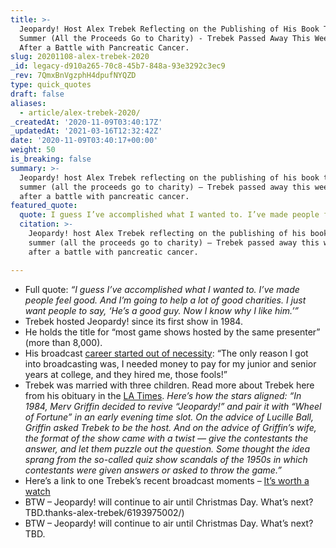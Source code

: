 ```yaml
---
title: >-
  Jeopardy! Host Alex Trebek Reflecting on the Publishing of His Book This
  Summer (All the Proceeds Go to Charity) - Trebek Passed Away This Weekend
  After a Battle with Pancreatic Cancer.
slug: 20201108-alex-trebek-2020
_id: legacy-d910a265-70c8-45b7-848a-93e3292c3ec9
_rev: 7QmxBnVgzphH4dpufNYQZD
type: quick_quotes
draft: false
aliases:
  - article/alex-trebek-2020/
_createdAt: '2020-11-09T03:40:17Z'
_updatedAt: '2021-03-16T12:32:42Z'
date: '2020-11-09T03:40:17+00:00'
weight: 50
is_breaking: false
summary: >-
  Jeopardy! host Alex Trebek reflecting on the publishing of his book this
  summer (all the proceeds go to charity) – Trebek passed away this weekend
  after a battle with pancreatic cancer.
featured_quote:
  quote: I guess I’ve accomplished what I wanted to. I’ve made people feel good.
  citation: >-
    Jeopardy! host Alex Trebek reflecting on the publishing of his book this
    summer (all the proceeds go to charity) – Trebek passed away this weekend
    after a battle with pancreatic cancer.

---
```

* Full quote: _“I guess I’ve accomplished what I wanted to. I’ve made people feel good. And I’m going to help a lot of good charities. I just want people to say, ‘He’s a good guy. Now I know why I like him.’”_
* Trebek hosted Jeopardy! since its first show in 1984.
* He holds the title for “most game shows hosted by the same presenter” (more than 8,000).
* His broadcast [career started out of necessity](https://www.cbsnews.com/news/alex-trebek-dies-age-80-pancreatic-cancer-jeopardy/): “The only reason I got into broadcasting was, I needed money to pay for my junior and senior years at college, and they hired me, those fools!”
* Trebek was married with three children. Read more about Trebek here from his obituary in the [LA Times](https://www.latimes.com/obituaries/story/2020-11-08/alex-trebek-jeopardy-dead). _Here’s how the stars aligned: “In 1984, Merv Griffin decided to revive “Jeopardy!” and pair it with “Wheel of Fortune” in an early evening time slot. On the advice of Lucille Ball, Griffin asked Trebek to be the host. And on the advice of Griffin’s wife, the format of the show came with a twist — give the contestants the answer, and let them puzzle out the question. Some thought the idea sprang from the so-called quiz show scandals of the 1950s in which contestants were given answers or asked to throw the game.”_
* Here’s a link to one Trebek’s recent broadcast moments – [It’s worth a watch](https://www.usatoday.com/story/entertainment/tv/2020/11/06/jeopardy-winner-tearfully-thanks-alex-trebek/6193975002/)
* BTW – Jeopardy! will continue to air until Christmas Day. What’s next? TBD.thanks-alex-trebek/6193975002/)
* BTW – Jeopardy! will continue to air until Christmas Day. What’s next? TBD.